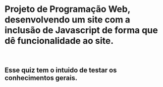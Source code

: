 <h1>Projeto de Programação Web, desenvolvendo um site com a inclusão de Javascript de forma que dê funcionalidade ao site.</h1><br>
<h2>Esse quiz tem o intuido de testar os conhecimentos gerais.</h2>

